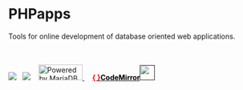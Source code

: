 <h1>PHPapps</h1>

Tools for online development of database oriented web applications.<br><br><br>

<a href="http://www.php.net/"><img src="http://php.net//images/logos/php-power-white.gif"></a>&nbsp;&nbsp;&nbsp;<a href="http://www.smarty.net"><img src="http://www.smarty.net/images/icons/smarty_icon.gif"></a>&nbsp;&nbsp;&nbsp;
<a href="https://mariadb.org">
  <img src="http://badges.mariadb.org/mariadb-badge-88x31.png"
    width="88" height="31" border="0" alt="Powered by MariaDB"
    title="Powered by MariaDB" />
</a>&nbsp;&nbsp;&nbsp;
<a href=""><font color="red"><b>{ }</b></font><font color="black"><b>CodeMirror</b></font></span></font><img height="30" src="http://codemirror.net/doc/logo.png"></a>
